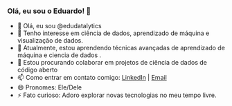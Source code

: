 ### Olá, eu sou o Eduardo! 👋

- 👋 Olá, eu sou @edudatalytics
- 👀 Tenho interesse em ciência de dados, aprendizado de máquina e visualização de dados.
- 🌱 Atualmente, estou aprendendo técnicas avançadas de aprendizado de máquina e ciencia de dados .
- 💞️ Estou procurando colaborar em projetos de ciência de dados de código aberto
- 📫 Como entrar em contato comigo: [LinkedIn](https://www.linkedin.com/in/eduardo-matos-b97ba827a/) | [Email](eduardomatos2399@gmail.com)
- 😄 Pronomes: Ele/Dele
- ⚡ Fato curioso: Adoro explorar novas tecnologias no meu tempo livre.


<!---
edudatalytics/edudatalytics is a ✨ special ✨ repository because its `README.md` (this file) appears on your GitHub profile.
You can click the Preview link to take a look at your changes.
--->
